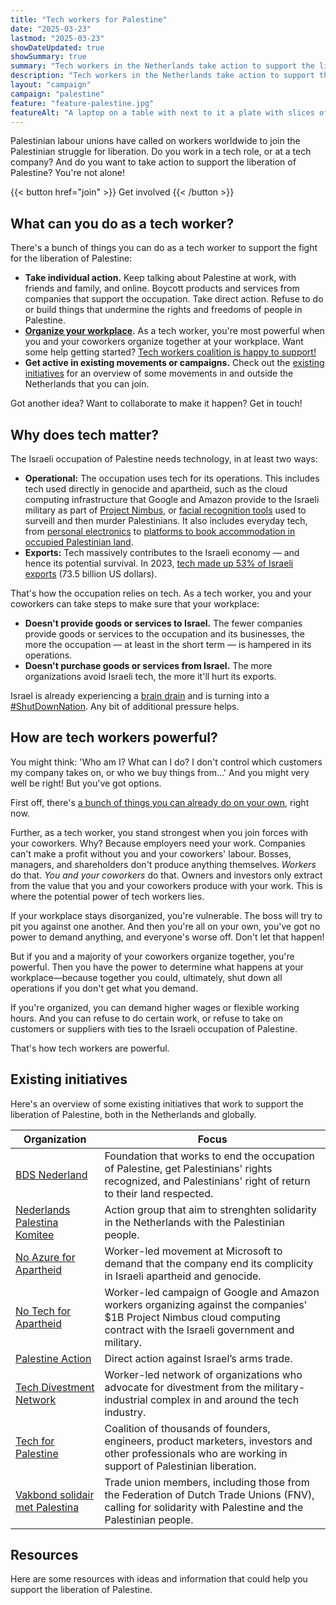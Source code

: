 ```yaml
---
title: "Tech workers for Palestine"
date: "2025-03-23"
lastmod: "2025-03-23"
showDateUpdated: true
showSummary: true
summary: "Tech workers in the Netherlands take action to support the liberation of Palestine."
description: "Tech workers in the Netherlands take action to support the liberation of Palestine."
layout: "campaign"
campaign: "palestine"
feature: "feature-palestine.jpg"
featureAlt: "A laptop on a table with next to it a plate with slices of watermelon"
---
```


Palestinian labour unions have called on workers worldwide to join the Palestinian struggle for liberation. Do you work in a tech role, or at a tech company? And do you want to take action to support the liberation of Palestine? You're not alone!

<span class="flex justify-center uppercase font-mono">
  {{< button href="join" >}}
    Get involved
  {{< /button >}}
</span>

## What can you do as a tech worker?

There's a bunch of things you can do as a tech worker to support the fight for the liberation of Palestine:

- **Take individual action.** Keep talking about Palestine at work, with friends and family, and online. Boycott products and services from companies that support the occupation. Take direct action. Refuse to do or build things that undermine the rights and freedoms of people in Palestine.
- **[Organize your workplace](/resources/organize/).** As a tech worker, you're most powerful when you and your coworkers organize together at your workplace. Want some help getting started? [Tech workers coalition is happy to support!](/join)
- **Get active in existing movements or campaigns.** Check out the [existing initiatives](#existing-initiatives) for an overview of some movements in and outside the Netherlands that you can join.

Got another idea? Want to collaborate to make it happen? Get in touch!

## Why does tech matter?

The Israeli occupation of Palestine needs technology, in at least two ways:

- **Operational:** The occupation uses tech for its operations. This includes tech used directly in genocide and apartheid, such as the cloud computing infrastructure that Google and Amazon provide to the Israeli military as part of [Project Nimbus](https://www.wired.com/story/amazon-google-project-nimbus-israel-idf/), or [facial recognition tools](https://theintercept.com/2024/04/05/google-photos-israel-gaza-facial-recognition/) used to surveill and then murder Palestinians. It also includes everyday tech, from [personal electronics](https://web.archive.org/web/20240907101433/https://www.jpost.com/Business/Apples-history-and-development-in-Israel-392387) to [platforms to book accommodation in occupied Palestinian land](https://www.hrw.org/report/2018/11/20/bed-and-breakfast-stolen-land/tourist-rental-listings-west-bank-settlements).
- **Exports:** Tech massively contributes to the Israeli economy — and hence its potential survival. In 2023, [tech made up 53% of Israeli exports](https://web.archive.org/web/20250121081942/https://innovationisrael.org.il/en/report/part1-situation-report-israeli-high-tech-in-2024/) (73.5 billion US dollars).

That's how the occupation relies on tech. As a tech worker, you and your coworkers can take steps to make sure that your workplace:

- **Doesn't provide goods or services to Israel.** The fewer companies provide goods or services to the occupation and its businesses, the more the occupation — at least in the short term — is hampered in its operations.
- **Doesn't purchase goods or services from Israel.** The more organizations avoid Israeli tech, the more it'll hurt its exports.

Israel is already experiencing a [brain drain](https://www.timesofisrael.com/nobel-and-israel-prize-laureate-we-wont-have-a-state-if-brain-drain-continues/) and is turning into a [#ShutDownNation](https://bdsmovement.net/shutdownnation). Any bit of additional pressure helps.

## How are tech workers powerful?

You might think: 'Who am I? What can I do? I don't control which customers my company takes on, or who we buy things from...' And you might very well be right! But you've got options.

First off, there's [a bunch of things you can already do on your own](#what-can-you-do-as-a-tech-worker), right now.

Further, as a tech worker, you stand strongest when you join forces with your coworkers. Why? Because employers need your work. Companies can't make a profit without you and your coworkers' labour. Bosses, managers, and shareholders don't produce anything themselves. _Workers_ do that. _You and your coworkers_ do that. Owners and investors only extract from the value that you and your coworkers produce with your work. This is where the potential power of tech workers lies.

If your workplace stays disorganized, you're vulnerable. The boss will try to pit you against one another. And then you're all on your own, you've got no power to demand anything, and everyone's worse off. Don't let that happen!

But if you and a majority of your coworkers organize together, you're powerful. Then you have the power to determine what happens at your workplace—because together you could, ultimately, shut down all operations if you don't get what you demand.

If you're organized, you can demand higher wages or flexible working hours. And you can refuse to do certain work, or refuse to take on customers or suppliers with ties to the Israeli occupation of Palestine.

That's how tech workers are powerful.

## Existing initiatives

Here's an overview of some existing initiatives that work to support the liberation of Palestine, both in the Netherlands and globally.

| Organization                                                                    | Focus                                                                                                                                                                    |
| ------------------------------------------------------------------------------- | ------------------------------------------------------------------------------------------------------------------------------------------------------------------------ |
| [BDS Nederland](https://bdsnederland.nl/)                                       | Foundation that works to end the occupation of Palestine, get Palestinians' rights recognized, and Palestinians' right of return to their land respected.                |
| [Nederlands Palestina Komitee](https://palestina-komitee.nl/)                   | Action group that aim to strenghten solidarity in the Netherlands with the Palestinian people.                                                                           |
| [No Azure for Apartheid](https://noazureforapartheid.com/)                      | Worker-led movement at Microsoft to demand that the company end its complicity in Israeli apartheid and genocide.                                                        |
| [No Tech for Apartheid](https://www.notechforapartheid.com/)                    | Worker-led campaign of Google and Amazon workers organizing against the companies' $1B Project Nimbus cloud computing contract with the Israeli government and military. |
| [Palestine Action](https://www.palestineaction.org/)                            | Direct action against Israel’s arms trade.                                                                                                                               |
| [Tech Divestment Network](https://www.techdivestment.network/)                  | Worker-led network of organizations who advocate for divestment from the military-industrial complex in and around the tech industry.                                    |
| [Tech for Palestine](https://techforpalestine.org/)                             | Coalition of thousands of founders, engineers, product marketers, investors and other professionals who are working in support of Palestinian liberation.                |
| [Vakbond solidair met Palestina](https://linktr.ee/vakbondsolidairmetpalestina) | Trade union members, including those from the Federation of Dutch Trade Unions (FNV), calling for solidarity with Palestine and the Palestinian people.                  |

## Resources

Here are some resources with ideas and information that could help you support the liberation of Palestine.
